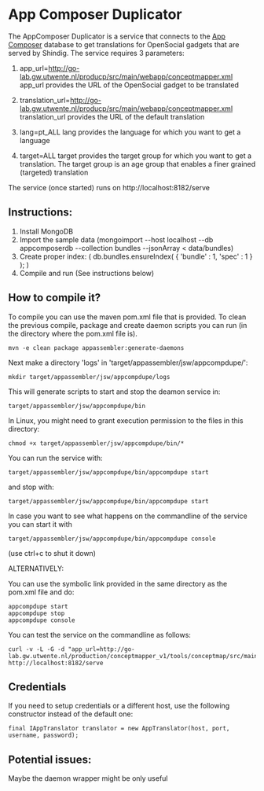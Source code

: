 App Composer Duplicator
=======================

The AppComposer Duplicator is a service that connects to the [App Composer](http://appcomposer.readthedocs.org) database to get translations for OpenSocial gadgets that are served by Shindig. The service requires 3 parameters:

1. app_url=http://go-lab.gw.utwente.nl/producp/src/main/webapp/conceptmapper.xml
app_url provides the URL of the OpenSocial gadget to be translated

2. translation_url=http://go-lab.gw.utwente.nl/producp/src/main/webapp/conceptmapper.xml
translation_url provides the URL of the default translation

3. lang=pt_ALL
lang provides the language for which you want to get a language

4. target=ALL
target provides the target group for which you want to get a translation. The target group is an age group that enables a finer grained (targeted) translation

The service (once started) runs on http://localhost:8182/serve

Instructions:
-------------

 1. Install MongoDB
 2. Import the sample data (mongoimport --host localhost --db appcomposerdb --collection bundles --jsonArray < data/bundles)
 3. Create proper index: ( db.bundles.ensureIndex( { 'bundle' : 1, 'spec' : 1 } ); )
 4. Compile and run (See instructions below)

How to compile it?
------------------

To compile you can use the maven pom.xml file that is provided. To clean the previous compile, package and create daemon scripts you can run (in the directory where the pom.xml file is).

    mvn -e clean package appassembler:generate-daemons

Next make a directory 'logs' in 'target/appassembler/jsw/appcompdupe/':

    mkdir target/appassembler/jsw/appcompdupe/logs

This will generate scripts to start and stop the deamon service in:

    target/appassembler/jsw/appcompdupe/bin

In Linux, you might need to grant execution permission to the files in this directory:

    chmod +x target/appassembler/jsw/appcompdupe/bin/*

You can run the service with:

    target/appassembler/jsw/appcompdupe/bin/appcompdupe start
    
and stop with:

    target/appassembler/jsw/appcompdupe/bin/appcompdupe start
    
In case you want to see what happens on the commandline of the service you can start it with 

    target/appassembler/jsw/appcompdupe/bin/appcompdupe console
    
(use ctrl+c to shut it down)

ALTERNATIVELY:

You can use the symbolic link provided in the same directory as the pom.xml file and do:

    appcompdupe start
    appcompdupe stop
    appcompdupe console

You can test the service on the commandline as follows:

    curl -v -L -G -d "app_url=http://go-lab.gw.utwente.nl/production/conceptmapper_v1/tools/conceptmap/src/main/webapp/conceptmapper.xml&lang=es_ALL&target=ALL" http://localhost:8182/serve

Credentials
-----------

If you need to setup credentials or a different host, use the following constructor instead of the default one:

    final IAppTranslator translator = new AppTranslator(host, port, username, password);

Potential issues:
-----------------

Maybe the daemon wrapper might be only useful

